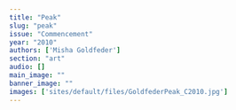 ```yaml
---
title: "Peak"
slug: "peak"
issue: "Commencement"
year: "2010"
authors: ['Misha Goldfeder']
section: "art"
audio: []
main_image: ""
banner_image: ""
images: ['sites/default/files/GoldfederPeak_C2010.jpg']
---
```

